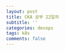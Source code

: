 ```yaml
---
layout: post
title: CKA 공부 22일차
subtitle: ''
categories: devops
tags: k8s
comments: false
---
```


##
